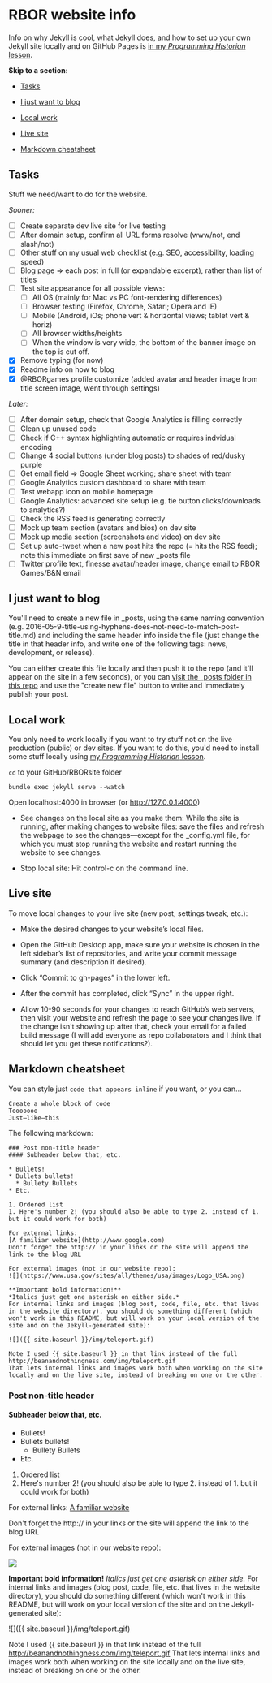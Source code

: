 # RBOR website info

Info on why Jekyll is cool, what Jekyll does, and how to set up your own Jekyll site locally and on GitHub Pages is [in my *Programming Historian* lesson](http://programminghistorian.org/lessons/building-static-sites-with-jekyll-github-pages).

**Skip to a section:**

* [Tasks](https://github.com/amandavisconti/RBORsite#tasks)
 
* [I just want to blog](https://github.com/amandavisconti/RBORsite#i-just-want-to-blog)

* [Local work](https://github.com/amandavisconti/RBORsite#local-work)
 
* [Live site](https://github.com/amandavisconti/RBORsite#live-site)

* [Markdown cheatsheet](https://github.com/amandavisconti/RBORsite#markdown-cheatsheet)

## Tasks
Stuff we need/want to do for the website.

*Sooner:*
- [ ] Create separate dev live site for live testing
- [ ] After domain setup, confirm all URL forms resolve (www/not, end slash/not)
- [ ] Other stuff on my usual web checklist (e.g. SEO, accessibility, loading speed)
- [ ] Blog page => each post in full (or expandable excerpt), rather than list of titles
- [ ] Test site appearance for all possible views:
  - [ ] All OS (mainly for Mac vs PC font-rendering differences)
  - [ ] Browser testing (Firefox, Chrome, Safari; Opera and IE)
  - [ ] Mobile (Android, iOs; phone vert & horizontal views; tablet vert & horiz)
  - [ ] All browser widths/heights
  - [ ] When the window is very wide, the bottom of the banner image on the top is cut off.
- [x] Remove typing (for now)
- [x] Readme info on how to blog
- [x] @RBORgames profile customize (added avatar and header image from title screen image, went through settings)

*Later:*
- [ ] After domain setup, check that Google Analytics is filling correctly
- [ ] Clean up unused code
- [ ] Check if C++ syntax highlighting automatic or requires indvidual encoding
- [ ] Change 4 social buttons (under blog posts) to shades of red/dusky purple
- [ ] Get email field => Google Sheet working; share sheet with team
- [ ] Google Analytics custom dashboard to share with team
- [ ] Test webapp icon on mobile homepage
- [ ] Google Analytics: advanced site setup (e.g. tie button clicks/downloads to analytics?)
- [ ] Check the RSS feed is generating correctly
- [ ] Mock up team section (avatars and bios) on dev site
- [ ] Mock up media section (screenshots and video) on dev site
- [ ] Set up auto-tweet when a new post hits the repo (= hits the RSS feed); note this immediate on first save of new _posts file
- [ ] Twitter profile text, finesse avatar/header image, change email to RBOR Games/B&N email

## I just want to blog

You'll need to create a new file in _posts, using the same naming convention (e.g. 2016-05-9-title-using-hyphens-does-not-need-to-match-post-title.md) and including the same header info inside the file (just change the title in that header info, and write one of the following tags: news, development, or release).

You can either create this file locally and then push it to the repo (and it'll appear on the site in a few seconds), or you can [visit the _posts folder in this repo](https://github.com/amandavisconti/RBORsite/tree/master/_posts) and use the "create new file" button to write and immediately publish your post.

## Local work
You only need to work locally if you want to try stuff not on the live production (public) or dev sites. If you want to do this, you'd need to install some stuff locally using [my *Programming Historian* lesson](http://programminghistorian.org/lessons/building-static-sites-with-jekyll-github-pages).

```cd``` to your GitHub/RBORsite folder

```bundle exec jekyll serve --watch```

Open localhost:4000 in browser (or http://127.0.0.1:4000)

* See changes on the local site as you make them: While the site is running, after making changes to website files: save the files and refresh the webpage to see the changes—except for the _config.yml file, for which you must stop running the website and restart running the website to see changes.

* Stop local site: Hit control-c on the command line.

## Live site

To move local changes to your live site (new post, settings tweak, etc.):

* Make the desired changes to your website’s local files.

* Open the GitHub Desktop app, make sure your website is chosen in the left sidebar’s list of repositories, and write your commit message summary (and description if desired).

* Click “Commit to gh-pages” in the lower left.

* After the commit has completed, click “Sync” in the upper right.

* Allow 10-90 seconds for your changes to reach GitHub’s web servers, then visit your website and refresh the page to see your changes live. If the change isn't showing up after that, check your email for a failed build message (I will add everyone as repo collaborators and I think that should let you get these notifications?).

## Markdown cheatsheet

You can style just ```code that appears inline``` if you want, or you can...
```
Create a whole block of code
Tooooooo
Just—like—this
```

The following markdown:
```
### Post non-title header
#### Subheader below that, etc.

* Bullets!
* Bullets bullets!
  * Bullety Bullets
* Etc.

1. Ordered list
1. Here's number 2! (you should also be able to type 2. instead of 1. but it could work for both)

For external links:
[A familiar website](http://www.google.com)
Don't forget the http:// in your links or the site will append the link to the blog URL

For external images (not in our website repo):
![](https://www.usa.gov/sites/all/themes/usa/images/Logo_USA.png)

**Important bold information!**
*Italics just get one asterisk on either side.*
For internal links and images (blog post, code, file, etc. that lives in the website directory), you should do something different (which won't work in this README, but will work on your local version of the site and on the Jekyll-generated site):

![]({{ site.baseurl }}/img/teleport.gif)

Note I used {{ site.baseurl }} in that link instead of the full http://beanandnothingness.com/img/teleport.gif
That lets internal links and images work both when working on the site locally and on the live site, instead of breaking on one or the other.
```

### Post non-title header
#### Subheader below that, etc.

* Bullets!
* Bullets bullets!
  * Bullety Bullets
* Etc.

1. Ordered list
1. Here's number 2! (you should also be able to type 2. instead of 1. but it could work for both)

For external links:
[A familiar website](http://www.google.com)

Don't forget the http:// in your links or the site will append the link to the blog URL

For external images (not in our website repo):

![](https://www.usa.gov/sites/all/themes/usa/images/Logo_USA.png)

**Important bold information!**
*Italics just get one asterisk on either side.*
For internal links and images (blog post, code, file, etc. that lives in the website directory), you should do something different (which won't work in this README, but will work on your local version of the site and on the Jekyll-generated site):

![]({{ site.baseurl }}/img/teleport.gif)

Note I used {{ site.baseurl }} in that link instead of the full http://beanandnothingness.com/img/teleport.gif
That lets internal links and images work both when working on the site locally and on the live site, instead of breaking on one or the other.
